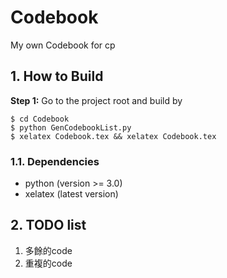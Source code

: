 # Codebook
My own Codebook for cp

## 1. How to Build
**Step 1:** Go to the project root and build by
~~~
$ cd Codebook
$ python GenCodebookList.py
$ xelatex Codebook.tex && xelatex Codebook.tex
~~~

### 1.1. Dependencies

* python (version >= 3.0)
* xelatex (latest version)

## 2. TODO list

1. 多餘的code
2. 重複的code
##### 

